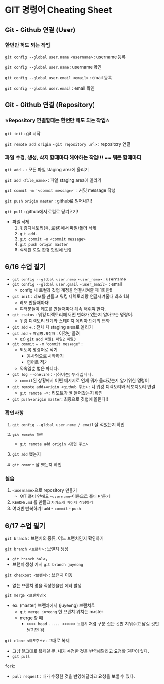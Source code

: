 # GIT 명령어 Cheating Sheet

##  **Git - Github 연결 (User)**

### **한번만 해도 되는 작업**

`git config --global user.name <username>` :  username 등록

`git config --global user.name` :  username 확인

`git config --global user.email <email>` : email 등록

`git config --global user.email` : email 확인



## **Git - Github 연결 (Repository)**

### **⭐️Repository 연결할때는 한번만 해도 되는 작업⭐️**

`git init` : git 시작

`git remote add origin <git repository url>` : repository 연결



### **파일 수정, 생성, 삭제 할때마다 해야하는 작업!!! == 뭐든 할때마다**

`git add .` : 모든 파일 staging area에 올리기

`git add <file_name>` :  파일 staging area에 올리기

`git commit -m '<commit message>'` : 커밋 message 작성

`git push origin master` : github로 밀어내기!

`git pull` : github에서 로컬로 당겨오기!



* 파일 삭제
  1. 워킹디렉토리(즉, 로컬)에서 파일/폴더 삭제
  2. `git add.`
  3. `git commit -m <commit message>`
  4. `git push origin master`
  5. 삭제된 로컬 환경 깃헙에 반영



## 6/16 수업 필기

* `git config --global user.name <user_name>` : username
* `git config --global user.gmail <user_email> `: email
  * config 내 로컬과 깃헙 계정을 연결시켜줄 때 1회만!!
* `git init` : 레포를 만들고 워킹 디렉토리랑 연결시켜줄때 최초 1회
  * 레포 만들때마다!
  * 여러분들이 레포를 만들때마다 계속 해줘야 한다.
* `git status` : 워킹 디렉토리에 어떤 변화가 있는지 알아보는 명령어.
  * 워킹 디렉토리 단계와 스테이지 에리아 단계의 변화
* `git add` +`.`: 전체 다 staging area로 올리기
* `git add` + `파일명.확장자` : 이것만 올려
  * ex) `git add 파일1 파일2 파일3`
* `git commit` + `-m` `"commit message"` : 
  * 되도록 명령어로 적기
    * 동사형으로 시작하기
    * 영어로 적기
  * 약속일뿐 법은 아니다.
* `git log --oneline` : `-`(하이픈) 두개입니다.
  * `commit`된 상황에서 어떤 메시지로 언제 뭐가 올라갔는지 알기위한 명령어
* `git remote add`+`origin <github 주소>` : 내 워킹 디렉토리와 레포지토리 연결
  * `git remote -v` : 리모트가 잘 들어갔는지 확인
* `git push`+`origin master`: 최종으로 깃헙에 올린다!!



### 확인사항

1. `git config --global user.name / email` 잘 적었는지 확인

2. ```
   git remote 확인
   ```

   - `git remote add origin <깃헙 주소>`

3. `git add` 했는지

4. `git commit` 잘 했는지 확인



### 실습

1. `<username>`으로 repository 만들기
   * GIT 폴더 안에도 `<username>`이름으로 폴더 만들기
2. `README.md` 를 만들고 `자기소개 페이지 작성하기`
3. 여러번 반복하기! `add` - `commit` - `push`





## 6/17 수업 필기

`git branch` : 브랜치의 종류, 어느 브랜치인지 확인하기

`git branch <브랜치>` : 브랜치 생성

* `git branch haley`
* 브랜치 생성 예시 `git branch juyeong`

`git checkout <브랜치>` : 브랜치 이동

* 없는 브랜치 명을 작성했을땐 에러 발생

`git merge <브랜치명>`:

* ex. (master) 브랜치에서 (juyeong) 브랜치로
  * `git merge juyeong` 현 브랜치 위치는 master
  * merge 할 때
    * `>>>> head ..... <<<<<< 브랜치` 처럼 구분 짓는 선만 지워주고 남길 것만 남기면 됨

`git clone <레포주소>` : 그대로 복제

* 그냥 말그대로 복제일 뿐, 내가 수정한 것을 반영해달라고 요청할 권한이 없다.
* `git pull`

`fork`:

* `pull request` : 내가 수정한 것을 반영해달라고 요청을 보낼 수 있다.
